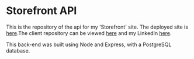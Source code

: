 # Storefront API

This is the repository of the api for my 'Storefront' site. The deployed site is [here](https://storefront-app.netlify.app).The client repository can be viewed [here](https://github.com/jgoodier1/storefront) and my LinkedIn [here](https://www.linkedin.com/in/jacob-goodier-b64a5586/).

This back-end was built using Node and Express, with a PostgreSQL database.
